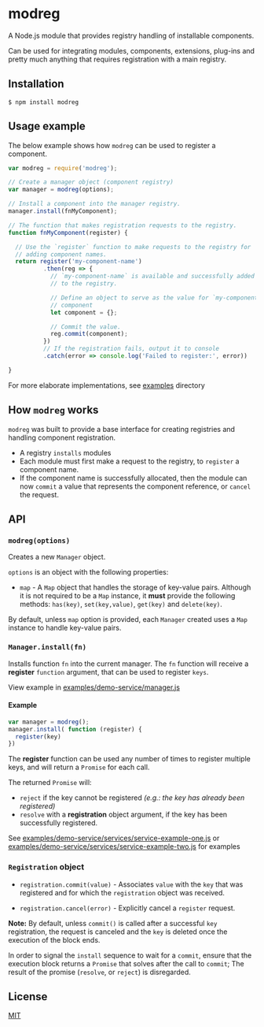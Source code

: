 # modreg
A Node.js module that provides registry handling of installable components.

Can be used for integrating modules, components, extensions, plug-ins and
  pretty much anything that requires registration with a main registry.

## Installation

```
$ npm install modreg
```

## Usage example

The below example shows how `modreg` can be used to register a component.

```javascript
var modreg = require('modreg');

// Create a manager object (component registry)
var manager = modreg(options);

// Install a component into the manager registry.
manager.install(fnMyComponent);

// The function that makes registration requests to the registry.
function fnMyComponent(register) {

  // Use the `register` function to make requests to the registry for
  // adding component names.
  return register('my-component-name')
          .then(reg => {
            // `my-component-name` is available and successfully added
            // to the registry.

            // Define an object to serve as the value for `my-component-name`
            // component
            let component = {};

            // Commit the value.
            reg.commit(component);
          })
          // If the registration fails, output it to console
          .catch(error => console.log('Failed to register:', error))

}
```

For more elaborate implementations, see [examples](examples) directory

## How `modreg` works

`modreg` was built to provide a base interface for creating registries and
  handling component registration.

* A registry `installs` modules
* Each module must first make a request to the registry, to `register` a
  component name.
* If the component name is successfully allocated, then the module can now
  `commit` a value that represents the component reference, or `cancel`
  the request.

## API

### `modreg(options)`

Creates a new `Manager` object.

`options` is an object with the following properties:

* `map` - A `Map` object that handles the storage of key-value pairs. Although
  it is not required to be a `Map` instance, it **must** provide the following
  methods: `has(key)`, `set(key,value)`, `get(key)` and `delete(key)`.

By default, unless `map` option is provided, each `Manager` created uses a `Map`
  instance to handle key-value pairs.

### `Manager.install(fn)`

Installs function `fn` into the current manager.
The `fn` function will receive a **register** `function` argument,
  that can be used to register `keys`.

View example in [examples/demo-service/manager.js](examples/demo-service/manager.js#L10)

#### Example
```javascript
var manager = modreg();
manager.install( function (register) {
  register(key)
})
```
The **register** function can be used any number of times to register multiple
  keys, and will return a `Promise` for each call.

The returned `Promise` will:
* `reject` if the key cannot be registered *(e.g.: the
  key has already been registered)*
* `resolve` with a **registration**
  object argument, if the key has been successfully registered.

See [examples/demo-service/services/service-example-one.js](examples/demo-service/services/service-example-one.js) or
[examples/demo-service/services/service-example-two.js](examples/demo-service/services/service-example-two.js)
for examples

### `Registration` object

* `registration.commit(value)` - Associates `value` with the `key` that was
  registered and for which the `registration` object was received.

* `registration.cancel(error)` - Explicitly cancel a `register` request.

**Note:**
By default, unless `commit()` is called after a successful `key` registration,
  the request is canceled and the `key` is deleted once the execution of the
  block ends.

In order to signal the `install` sequence to wait for a `commit`, ensure that
  the execution block returns a `Promise` that solves after the call to
  `commit`; The result of the promise (`resolve`, or `reject`) is disregarded.

## License
[MIT](LICENSE)
